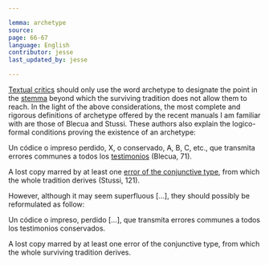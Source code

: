 ```yaml
---

lemma: archetype
source:
page: 66-67
language: English
contributor: jesse
last_updated_by: jesse

---
```

[Textual critics](textualCriticism.html) should only use the word archetype to designate the point in the [stemma](stemma) beyond which the surviving tradition does not allow them to reach.
In the light of the above considerations, the most complete and rigorous definitions of archetype offered by the recent manuals I am familiar with are those of Blecua and Stussi. These authors also explain the logico-formal conditions proving the existence of an archetype:

Un códice o impreso perdido, X, o conservado, A, B, C, etc., que transmita errores communes a todos los [testimonios](witness.html) (Blecua, 71).

A lost copy marred by at least one [error of the conjunctive type](errorConjunctive.html), from which the whole tradition derives (Stussi, 121).

However, although it may seem superfluous […], they should possibly be reformulated as follow:

Un códice o impreso, perdido […], que transmita errores communes a todos los testimonios conservados.

A lost copy marred by at least one error of the conjunctive type, from which the whole surviving tradition derives.
